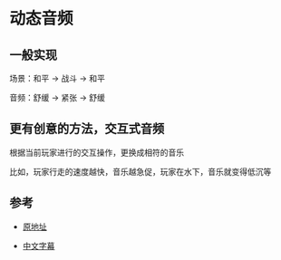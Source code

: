 # 动态音频

## 一般实现

场景：和平 -> 战斗 -> 和平

音频：舒缓 -> 紧张 -> 舒缓

## 更有创意的方法，**交互式音频**

根据当前玩家进行的交互操作，更换成相符的音乐

比如，玩家行走的速度越快，音乐越急促，玩家在水下，音乐就变得低沉等

## 参考

- [原地址](https://www.youtube.com/watch?v=b0gvM4q2hdI&list=PLc38fcMFcV_s7Lf6xbeRfWYRt7-Vmi_X9&index=71)

- [中文字幕](https://www.bilibili.com/video/av10304893/)
